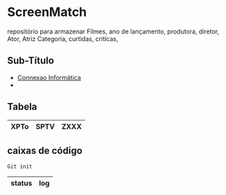 # ScreenMatch

repositório para armazenar Filmes, ano de lançamento, produtora, diretor, Ator, Atriz
Categoria, curtidas, critícas, 

## Sub-Título
- [Connexao Informática](https://www.connexaoinformatica.com.br/projeto/screenmatch)
- []()

## Tabela

| XPTo | SPTV | ZXXX|
|------|------|-----|

## caixas de código

``` 
Git init
```
|status|log|
|------|---|